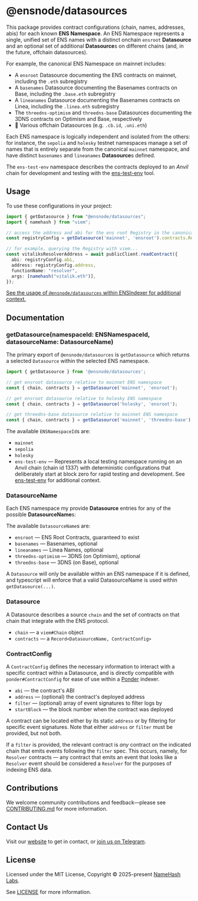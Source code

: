 # @ensnode/datasources

This package provides contract configurations (chain, names, addresses, abis) for each known **ENS Namespace**. An ENS Namespace represents a single, unified set of ENS names with a distinct onchain `ensroot` **Datasource** and an optional set of additional **Datasource**s on different chains (and, in the future, offchain datasources).

For example, the canonical ENS Namespace on mainnet includes:

- A `ensroot` Datasource documenting the ENS contracts on mainnet, including the `.eth` subregistry
- A `basenames` Datasource documenting the Basenames contracts on Base, including the `.base.eth` subregistry
- A `lineanames` Datasource documenting the Basenames contracts on Linea, including the `.linea.eth` subregistry
- The `threedns-optimism` and `threedns-base` Datasources documenting the 3DNS contracts on Optimism and Base, respectively
- 🚧 Various offchain Datasources (e.g. `.cb.id`, `.uni.eth`)

Each ENS namespace is logically independent and isolated from the others: for instance, the `sepolia` and `holesky` testnet namespaces manage a set of names that is entirely separate from the canonical `mainnet` namespace, and have distinct `basenames` and `lineanames` **Datasource**s defined.

The `ens-test-env` namespace describes the contracts deployed to an _Anvil_ chain for development and testing with the [ens-test-env](https://github.com/ensdomains/ens-test-env) tool.

## Usage

To use these configurations in your project:

```ts
import { getDatasource } from "@ensnode/datasources";
import { namehash } from "viem";

// access the address and abi for the ens root Registry in the canonical mainnet ENS namespace
const registryConfig = getDatasource('mainnet', 'ensroot').contracts.Registry;

// for example, querying the Registry with viem...
const vitaliksResolverAddress = await publicClient.readContract({
  abi: registryConfig.abi,
  address: registryConfig.address,
  functionName: "resolver",
  args: [namehash("vitalik.eth")],
});
```

[See the usage of `@ensnode/datasources` within ENSIndexer for additional context.](https://github.com/namehash/ensnode/blob/main/apps/ensindexer)

## Documentation

### getDatasource(namespaceId: ENSNamespaceId, datasourceName: DatasourceName)

The primary export of `@ensnode/datasources` is `getDatasource` which returns a selected `Datasource` within the selected ENS namespace.

```ts
import { getDatasource } from '@ensnode/datasources';

// get ensroot datasource relative to mainnet ENS namespace
const { chain, contracts } = getDatasource('mainnet', 'ensroot');

// get ensroot datasource relative to holesky ENS namespace
const { chain, contracts } = getDatasource('holesky', 'ensroot');

// get threedns-base datasource relative to mainnet ENS namespace
const { chain, contracts } = getDatasource('mainnet', 'threedns-base');
```

The available `ENSNamespaceId`s are:
- `mainnet`
- `sepolia`
- `holesky`
- `ens-test-env` — Represents a local testing namespace running on an Anvil chain (chain id 1337) with deterministic configurations that deliberately start at block zero for rapid testing and development. See [ens-test-env](https://github.com/ensdomains/ens-test-env) for additional context.

### DatasourceName

Each ENS namespace my provide **Datasource** entries for any of the possible **DatasourceName**s:

The available `DatasourceName`s are:
- `ensroot` — ENS Root Contracts, guaranteed to exist
- `basenames` — Basenames, optional
- `lineanames` — Linea Names, optional
- `threedns-optimism` — 3DNS (on Optimism), optional
- `threedns-base` — 3DNS (on Base), optional

A `Datasource` will only be available within an ENS namespace if it is defined, and typescript will enforce that a valid DatasourceName is used within `getDatasource(...)`.

### Datasource

A Datasource describes a source `chain` and the set of contracts on that chain that integrate with the ENS protocol.

- `chain` — a `viem#Chain` object
- `contracts` — a `Record<DatasourceName, ContractConfig>`

### ContractConfig

A `ContractConfig` defines the necessary information to interact with a specific contract within a Datasource, and is directly compatible with `ponder#ContractConfig` for ease of use within a [Ponder](https://ponder.sh) indexer.

- `abi` — the contract's ABI
- `address` — (optional) the contract's deployed address
- `filter` — (optional) array of event signatures to filter logs by
- `startBlock` — the block number when the contract was deployed

A contract can be located either by its static `address` or by filtering for specific event signatures. Note that either `address` or `filter` must be provided, but not both.

If a `filter` is provided, the relevant contract is _any_ contract on the indicated chain that emits events following the `filter` spec. This occurs, namely, for `Resolver` contracts — any contract that emits an event that looks like a `Resolver` event should be considered a `Resolver` for the purposes of indexing ENS data.

## Contributions

We welcome community contributions and feedback—please see [CONTRIBUTING.md](CONTRIBUTING.md) for more information.

## Contact Us

Visit our [website](https://namehashlabs.org/) to get in contact, or [join us on Telegram](https://t.me/ensnode).

## License

Licensed under the MIT License, Copyright © 2025-present [NameHash Labs](https://namehashlabs.org).

See [LICENSE](./LICENSE) for more information.
